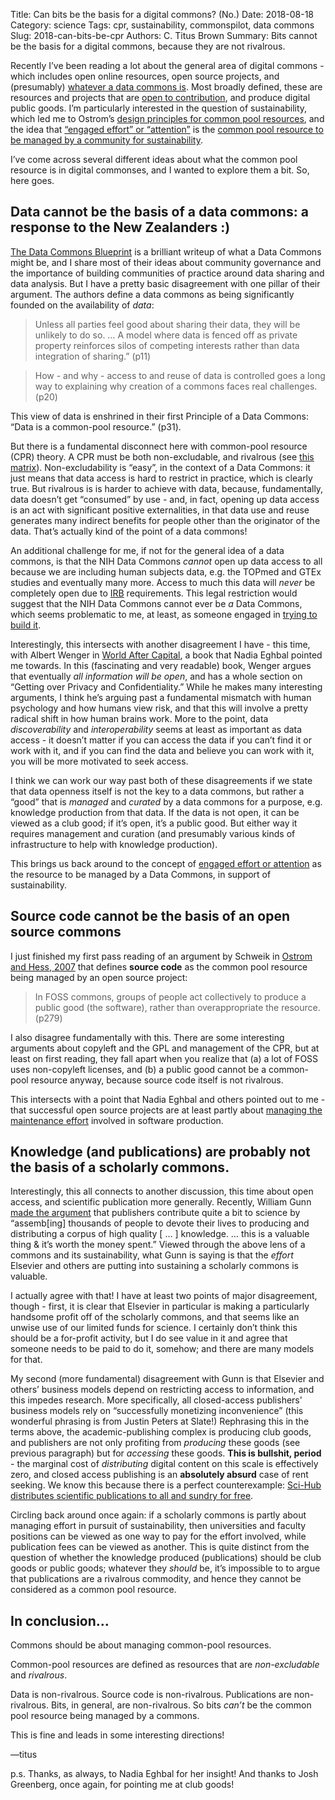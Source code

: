 Title: Can bits be the basis for a digital commons? (No.)
Date: 2018-08-18
Category: science
Tags: cpr, sustainability, commonspilot, data commons
Slug: 2018-can-bits-be-cpr
Authors: C. Titus Brown
Summary: Bits cannot be the basis for a digital commons, because they are not rivalrous.

Recently I’ve been reading a lot about the general area of digital
commons - which includes open online resources, open source projects,
and (presumably)
[whatever a data commons is](http://ivory.idyll.org/blog/2017-commonspilot-kickoff.html).
Most broadly defined, these are resources and projects that are
[open to contribution](http://ivory.idyll.org/blog/2018-how-open-is-too-open.html),
and produce digital public goods. I’m particularly interested in the
question of sustainability, which led me to Ostrom’s
[design principles for common pool resources](https://en.wikipedia.org/wiki/Elinor_Ostrom#Design_principles_for_Common_Pool_Resource_(CPR)_institution),
and the idea that
[“engaged effort” or “attention”](ivory.idyll.org/blog/2018-labor-and-engaged-effort.html)
is the
[common pool resource to be managed by a community for sustainability](http://ivory.idyll.org/blog/2018-oss-framework-cpr.html).

I’ve come across several different ideas about what the common pool
resource is in digital commonses, and I wanted to explore them a
bit. So, here goes.

## Data cannot be the basis of a data commons: a response to the New Zealanders :)

[The Data Commons Blueprint](https://datacommonsnz.gitbooks.io/data-commons-blueprint/content/)
is a brilliant writeup of what a Data Commons might be, and I share
most of their ideas about community governance and the importance of
building communities of practice around data sharing and data
analysis.  But I have a pretty basic disagreement with one pillar of
their argument. The authors define a data commons as being
significantly founded on the availability of *data*:

> Unless all parties feel good about sharing their data, they will be unlikely to do so. … A model where data is fenced off as private property reinforces silos of competing interests rather than data integration of sharing.” (p11)

> How - and why - access to and reuse of data is controlled goes a long way to explaining why creation of a commons faces real challenges. (p20)

This view of data is enshrined in their first Principle of a Data Commons: “Data is a common-pool resource.” (p31).

But there is a fundamental disconnect here with common-pool resource
(CPR) theory. A CPR must be both non-excludable, and rivalrous (see
[this matrix](https://en.wikipedia.org/wiki/Club_good)). Non-excludability
is “easy”, in the context of a Data Commons: it just means that data
access is hard to restrict in practice, which is clearly true. But
rivalrous is is harder to achieve with data, because, fundamentally,
data doesn’t get “consumed” by use - and, in fact, opening up data
access is an act with significant positive externalities, in that data
use and reuse generates many indirect benefits for people other than
the originator of the data. That’s actually kind of the point of a
data commons!

An additional challenge for me, if not for the general idea of a data
commons, is that the NIH Data Commons *cannot* open up data access to
all because we are including human subjects data, e.g. the TOPmed and
GTEx studies and eventually many more. Access to much this data will
*never* be completely open due to
[IRB](https://research.oregonstate.edu/irb/frequently-asked-questions/what-institutional-review-board-irb)
requirements. This legal restriction would suggest that the NIH Data
Commons cannot ever be _a_ Data Commons, which seems problematic to
me, at least, as someone engaged in [trying to build it](http://ivory.idyll.org/blog/2018-community-engagement.html).

Interestingly, this intersects with another disagreement I have - this
time, with Albert Wenger in
[World After Capital](http://worldaftercapital.org/), a book that
Nadia Eghbal pointed me towards. In this (fascinating and very
readable) book, Wenger argues that eventually _all information will be
open_, and has a whole section on “Getting over Privacy and
Confidentiality.” While he makes many interesting arguments, I think
he’s arguing past a fundamental mismatch with human psychology and how
humans view risk, and that this will involve a pretty radical shift in
how human brains work.  More to the point, data *discoverability* and
*interoperability* seems at least as important as data access - it
doesn’t matter if you can access the data if you can’t find it or work
with it, and if you can find the data and believe you can work with
it, you will be more motivated to seek access.

I think we can work our way past both of these disagreements if we
state that data openness itself is not the key to a data commons, but
rather a “good” that is *managed* and *curated* by a data commons for
a purpose, e.g. knowledge production from that data. If the data is
not open, it can be viewed as a club good; if it’s open, it’s a public
good. But either way it requires management and curation (and
presumably various kinds of infrastructure to help with knowledge
production).

This brings us back around to the concept of
[engaged effort or attention](http://ivory.idyll.org/blog/2018-labor-and-engaged-effort.html)
as the resource to be managed by a Data Commons, in support of
sustainability.

## Source code cannot be the basis of an open source commons

I just finished my first pass reading of an argument by Schweik in
[Ostrom and Hess, 2007](https://mitpress.mit.edu/books/understanding-knowledge-commons)
that defines **source code** as the common pool resource being
managed by an open source project:

> In FOSS commons, groups of people act collectively to produce a public good (the software), rather than overappropriate the resource. (p279)

I also disagree fundamentally with this. There are some interesting
arguments about copyleft and the GPL and management of the CPR, but at
least on first reading, they fall apart when you realize that (a) a
lot of FOSS uses non-copyleft licenses, and (b) a public good cannot
be a common-pool resource anyway, because source code itself is not
rivalrous.

This intersects with a point that Nadia Eghbal and others pointed out
to me - that successful open source projects are at least partly about
[managing the maintenance effort](http://ivory.idyll.org/blog/2018-anti-sisyphean-league.html)
involved in software production.

## Knowledge (and publications) are probably not the basis of a scholarly commons.

Interestingly, this all connects to another discussion, this time
about open access, and scientific publication more
generally. Recently, William Gunn
[made the argument](https://twitter.com/mrgunn/status/1029042440450191360)
that publishers contribute quite a bit to science by “assemb[ing]
thousands of people to devote their lives to producing and
distributing a corpus of high quality [ … ] knowledge. … this is a
valuable thing & it’s worth the money spent.”  Viewed through the
above lens of a commons and its sustainability, what Gunn is saying is
that the *effort* Elsevier and others are putting into sustaining a
scholarly commons is valuable.

I actually agree with that! I have at least two points of major
disagreement, though - first, it is clear that Elsevier in particular
is making a particularly handsome profit off of the scholarly commons,
and that seems like an unwise use of our limited funds for science. I
certainly don’t think this should be a for-profit activity, but I do
see value in it and agree that someone needs to be paid to do it,
somehow; and there are many models for that.

My second (more fundamental) disagreement with Gunn is that Elsevier
and others’ business models depend on restricting access to
information, and this impedes research. More specifically, all
closed-access publishers' business models rely on “successfully
monetizing inconvenience” (this wonderful phrasing is from Justin
Peters at Slate!) Rephrasing this in the terms above, the
academic-publishing complex is producing club goods, and publishers
are not only profiting from *producing* these goods (see previous
paragraph) but for *accessing* these goods. **This is bullshit,
period** - the marginal cost of *distributing* digital content on this
scale is effectively zero, and closed access publishing is an
**absolutely absurd** case of rent seeking. We know this because there is
a perfect counterexample:
[Sci-Hub distributes scientific publications to all and sundry for free](https://elifesciences.org/articles/32822).

Circling back around once again: if a scholarly commons is partly
about managing effort in pursuit of sustainability, then universities
and faculty positions can be viewed as one way to pay for the effort
involved, while publication fees can be viewed as another.  This is
quite distinct from the question of whether the knowledge produced
(publications) should be club goods or public goods; whatever they
*should* be, it’s impossible to to argue that publications are a
rivalrous commodity, and hence they cannot be considered as a common
pool resource.

## In conclusion…

Commons should be about managing common-pool resources.

Common-pool resources are defined as resources that are
*non-excludable* and *rivalrous*.

Data is non-rivalrous. Source code is non-rivalrous. Publications are
non-rivalrous. Bits, in general, are non-rivalrous. So bits *can’t* be
the common pool resource being managed by a commons.

This is fine and leads in some interesting directions!

—titus

p.s. Thanks, as always, to Nadia Eghbal for her insight! And thanks to Josh
Greenberg, once again, for pointing me at club goods!
